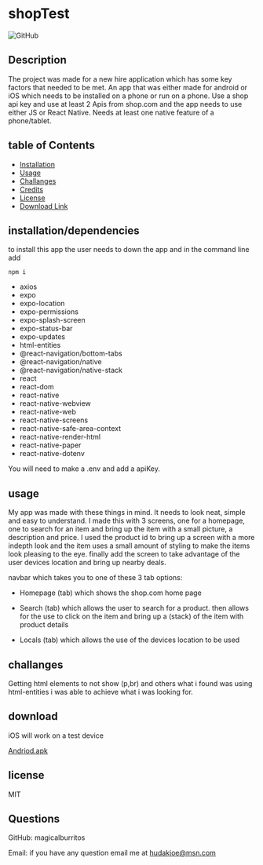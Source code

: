 # shopTest

![GitHub](https://img.shields.io/github/license/magicalburritos/Shoptestapp)

## Description

The project was made for a new hire application which has some key factors that needed to be met. An app that was either made for android or iOS which needs to be installed on a phone or run on a phone. Use a shop api key and use at least 2 Apis from shop.com and the app needs to use either JS or React Native. Needs at least one native feature of a phone/tablet.

## table of Contents

- [Installation](#installation/dependencies)
- [Usage](#usage)
- [Challanges](#challanges)
- [Credits](#credits)
- [License](#license)
- [Download Link](#download)

## installation/dependencies

to install this app the user needs to down the app and in the command line add

`npm i`

- axios
- expo
- expo-location
- expo-permissions
- expo-splash-screen
- expo-status-bar
- expo-updates
- html-entities
- @react-navigation/bottom-tabs
- @react-navigation/native
- @react-navigation/native-stack
- react
- react-dom
- react-native
- react-native-webview
- react-native-web
- react-native-screens
- react-native-safe-area-context
- react-native-render-html
- react-native-paper
- react-native-dotenv

You will need to make a .env and add a apiKey.

## usage

My app was made with these things in mind. It needs to look neat, simple and easy to understand.
I made this with 3 screens, one for a homepage, one to search for an item and bring up the item with a small picture, a description and price.
I used the product id to bring up a screen with a more indepth look and the item uses a small amount of styling to make the items look pleasing to the eye.
finally add the screen to take advantage of the user devices location and bring up nearby deals.


navbar which takes you to one of these 3 tab options:

- Homepage (tab) which shows the shop.com home page

- Search (tab) which allows the user to search for a product. then allows for the use to click on the item and bring up a (stack) of the item with product details

- Locals (tab) which allows the use of the devices location to be used

## challanges

Getting html elements to not show (p,br) and others what i found was using html-entities i was able to achieve what i was looking for.

## download

iOS will work on a test device

[Andriod.apk](https://drive.google.com/file/d/1V_IWwhI8JBG8ckjqeHOdTQRhWkTK5UTG/view?usp=sharing)

## license

MIT

## Questions

GitHub: magicalburritos

Email: if you have any question email me at hudakjoe@msn.com
